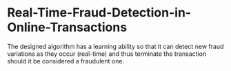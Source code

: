 # Real-Time-Fraud-Detection-in-Online-Transactions
The designed algorithm has a learning  ability so that it can detect new fraud variations as they occur (real-time) and thus terminate  the transaction should it be considered a fraudulent one. 
